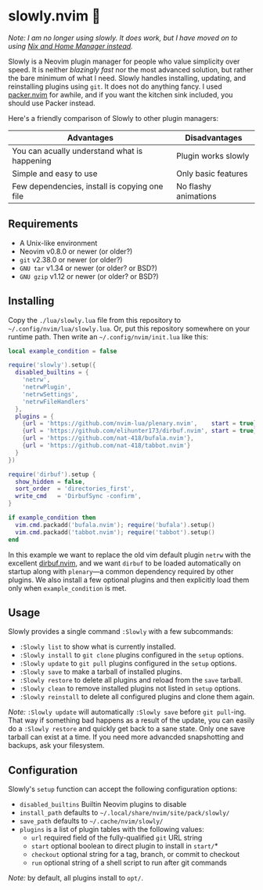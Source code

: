 slowly.nvim 🐢
==============

*Note: I am no longer using slowly. It does work, but I have moved on to
using [Nix and Home Manager instead](https://gist.github.com/nat-418/d76586da7a5d113ab90578ed56069509).*

Slowly is a Neovim plugin manager for people who value simplicity over speed.
It is neither *blazingly fast* nor the most advanced solution, but rather the
bare minimum of what I need. Slowly handles installing, updating, and
reinstalling plugins using `git`. It does not do anything fancy. I used
[packer.nvim](https://github.com/wbthomason/packer.nvim) for awhile,
and if you want the kitchen sink included, you should use Packer instead.

Here's a friendly comparison of Slowly to other plugin managers:

|                  Advantages                   |    Disadvantages     |
| --------------------------------------------- | -------------------  |
| You can acually understand what is happening  | Plugin works slowly  |
| Simple and easy to use                        | Only basic features  |
| Few dependencies, install is copying one file | No flashy animations |

Requirements
------------
* A Unix-like environment
* Neovim v0.8.0  or newer (or older?)
* `git`      v2.38.0 or newer (or older?)
* `GNU tar`  v1.34   or newer (or older? or BSD?)
* `GNU gzip` v1.12   or newer (or older? or BSD?)

Installing
----------
Copy the `./lua/slowly.lua` file from this repository to
`~/.config/nvim/lua/slowly.lua`. Or, put this repository somewhere
on your runtime path. Then write an `~/.config/nvim/init.lua` like this:

```lua
local example_condition = false

require('slowly').setup({ 
  disabled_builtins = {
    'netrw',
    'netrwPlugin',
    'netrwSettings',
    'netrwFileHandlers'
  },
  plugins = {
    {url = 'https://github.com/nvim-lua/plenary.nvim',    start = true},
    {url = 'https://github.com/elihunter173/dirbuf.nvim', start = true},
    {url = 'https://github.com/nat-418/bufala.nvim'},
    {url = 'https://github.com/nat-418/tabbot.nvim'}
  }
})

require('dirbuf').setup {
  show_hidden = false,
  sort_order  = 'directories_first',
  write_cmd   = 'DirbufSync -confirm',
}

if example_condition then
  vim.cmd.packadd('bufala.nvim'); require('bufala').setup()
  vim.cmd.packadd('tabbot.nvim'); require('tabbot').setup()
end
```

In this example we want to replace the old vim default plugin `netrw` with
the excellent [dirbuf.nvim](https://github.com/elihunter173/dirbuf.nvim),
and we want `dirbuf` to be loaded automatically on startup along with
`plenary`—a common dependency required by other plugins. We also install a
few optional plugins and then explicitly load them only when
`example_condition` is met. 

Usage
-----
Slowly provides a single command `:Slowly` with a few subcommands:
* `:Slowly list`      to show what is currently installed.
* `:Slowly install`   to `git clone` plugins configured in the `setup` options.
* `:Slowly update`    to `git pull` plugins configured in the `setup` options.
* `:Slowly save`      to make a tarball of installed plugins.
* `:Slowly restore`   to delete all plugins and reload from the `save` tarball.
* `:Slowly clean`     to remove installed plugins not listed in `setup` options.
* `:Slowly reinstall` to delete all configured plugins and clone them again.

*Note:* `:Slowly update` will automatically `:Slowly save` before
`git pull`-ing. That way if something bad happens as a result of the update,
you can easily do a `:Slowly restore` and quickly get back to a sane state.
Only one save tarball can exist at a time. If you need more advancded
snapshotting and backups, ask your filesystem.

Configuration
-------------
Slowly's `setup` function can accept the following configuration options:
* `disabled_builtins` Builtin Neovim plugins to disable
* `install_path`      defaults to `~/.local/share/nvim/site/pack/slowly/`
* `save_path`         defaults to `~/.cache/nvim/slowly/`
* `plugins`           is a list of plugin tables with the following values:
   - `url`            required field of the fully-qualified `git`  URL string
   - `start`          optional boolean to direct plugin to install in `start/`\*
   - `checkout`       optional string for a tag, branch, or commit to checkout
   - `run`            optional string of a shell script to run after git commands

*Note:* by default, all plugins install to `opt/`.
